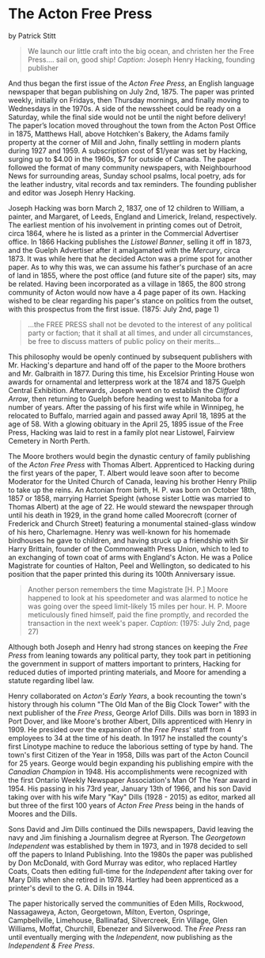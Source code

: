 ﻿# The Acton Free Press

by Patrick Stitt

>We launch our little craft into the big ocean, and christen her the Free Press.... sail on, good ship!
_Caption_: Joseph Henry Hacking, founding publisher

And thus began the first issue of the _Acton Free Press_, an English language newspaper that began publishing on July 2nd, 1875. The paper was printed weekly, initially on Fridays, then Thursday mornings, and finally moving to Wednesdays in the 1970s. A side of the newssheet could be ready on a Saturday, while the final side would not be until the night before delivery! The paper’s location moved throughout the town from the Acton Post Office in 1875, Matthews Hall, above Hotchken's Bakery, the Adams family property at the corner of Mill and John, finally settling in modern plants during 1927 and 1959. A subscription cost of $1/year was set by Hacking, surging up to $4.00 in the 1960s, $7 for outside of Canada. The paper followed the format of many community newspapers, with Neighbourhood News for surrounding areas, Sunday school psalms, local poetry, ads for the leather industry, vital records and tax reminders. The founding publisher and editor was Joseph Henry Hacking.

Joseph Hacking was born March 2, 1837, one of 12 children to William, a painter, and Margaret, of Leeds, England and Limerick, Ireland, respectively. The earliest mention of his involvement in printing comes out of Detroit, circa 1864, where he is listed as a printer in the Commercial Advertiser office. In 1866 Hacking publishes the _Listowel Banner_, selling it off in 1873, and the Guelph Advertiser after it amalgamated with the _Mercury_, circa 1873. It was while here that he decided Acton was a prime spot for another paper. As to why this was, we can assume his father's purchase of an acre of land in 1855, where the post office (and future site of the paper) sits, may be related. Having been incorporated as a village in 1865, the 800 strong community of Acton would now have a 4 page paper of its own. Hacking wished to be clear regarding his paper's stance on politics from the outset, with this prospectus from the first issue. (1875: July 2nd, page 1)

>...the FREE PRESS shall not be devoted to the interest of any political party or faction; that it shall at all times, and under all circumstances, be free to discuss matters of public policy on their merits...

This philosophy would be openly continued by subsequent publishers with Mr. Hacking's departure and hand off of the paper to the Moore brothers and Mr. Galbraith in 1877. During this time, his Excelsior Printing House won awards for ornamental and letterpress work at the 1874 and 1875 Guelph Central Exhibition. Afterwards, Joseph went on to establish the _Clifford Arrow_, then returning to Guelph before heading west to Manitoba for a number of years. After the passing of his first wife while in Winnipeg, he relocated to Buffalo, married again and passed away April 18, 1895  at the age of 58. With a glowing obituary in the April 25, 1895 issue of the Free Press, Hacking was laid to rest in a family plot near Listowel, Fairview Cemetery in North Perth. 

The Moore brothers would begin the dynastic century of family publishing of the _Acton Free Press_ with Thomas Albert. Apprenticed to Hacking during the first years of the paper, T. Albert would leave soon after to become Moderator for the United Church of Canada, leaving his brother Henry Philip to take up the reins. An Actonian from birth, H. P. was born on October 18th, 1857 or 1858, marrying Harriet Speight (whose sister Lottie was married to Thomas Albert) at the age of 22. He would steward the newspaper through until his death in 1929, in the grand home called Moorecroft (corner of Frederick and Church Street) featuring a monumental stained-glass window of his hero, Charlemagne. Henry was well-known for his homemade birdhouses he gave to children, and having struck up a friendship with Sir Harry Brittain, founder of the Commonwealth Press Union, which to led to an exchanging of town coat of arms with England's Acton. He was a Police Magistrate for counties of Halton, Peel and Wellington, so dedicated to his position that the paper printed this during its 100th Anniversary issue.

>Another person remembers the time Magistrate [H. P.] Moore happened to look at his speedometer and was alarmed to notice he was going over the speed limit-likely 15 miles per hour. H. P. Moore meticulously fined himself, paid the fine promptly, and recorded the transaction in the next week's paper.
_Caption_: (1975: July 2nd, page 27)

Although both Joseph and Henry had strong stances on keeping the _Free Press_ from leaning towards any political party, they took part in petitioning the government in support of matters important to printers, Hacking for reduced duties of imported printing materials, and Moore for amending a statute regarding libel law.

Henry collaborated on _Acton's Early Years_, a book recounting the town's history through his column "The Old Man of the Big Clock Tower" with the next publisher of the _Free Press_, George Arlof Dills. Dills was born in 1893 in Port Dover, and like Moore's brother Albert, Dills apprenticed with Henry in 1909. He presided over the expansion of the _Free Press_' staff from 4 employees to 34 at the time of his death. In 1917 he installed the county's first Linotype machine to reduce the laborious setting of type by hand. The town's first Citizen of the Year in 1958, Dills was part of the Acton Council for 25 years. George would begin expanding his publishing empire with the _Canadian Champion_ in 1948. His accomplishments were recognized with the first Ontario Weekly Newspaper Association's Man Of The Year award in 1954. His passing in his 73rd year, January 13th of 1966, and his son David taking over with his wife Mary "Kay" Dills (1928 - 2015) as editor, marked all but three of the first 100 years of _Acton Free Press_ being in the hands of Moores and the Dills.

Sons David and Jim Dills continued the Dills newspapers, David leaving the navy and Jim finishing a Journalism degree at Ryerson. The _Georgetown Independent_ was established by them in 1973, and in 1978 decided to sell off the papers to Inland Publishing. Into the 1980s the paper was published by Don McDonald, with Gord Murray was editor, who replaced Hartley Coats, Coats then editing full-time for the _Independent_ after taking over for Mary Dills when she retired in 1978. Hartley had been apprenticed as a printer's devil to the G. A. Dills in 1944.

The paper historically served the communities of Eden Mills, Rockwood, Nassagaweya, Acton, Georgetown, Milton, Everton, Ospringe, Campbellville, Limehouse, Ballinafad, Silvercreek, Erin Village, Glen Williams, Moffat, Churchill, Ebenezer and Silverwood. The _Free Press_ ran until eventually merging with the _Independent_, now publishing as the _Independent & Free Press_.
